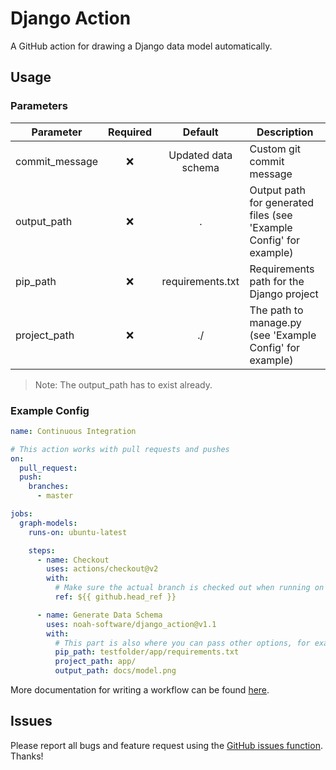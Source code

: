 # Django Action

A GitHub action for drawing a Django data model automatically.

## Usage

### Parameters

| Parameter      | Required |       Default       | Description                                                        |
| -------------- | :------: | :-----------------: | ------------------------------------------------------------------ |
| commit_message |   :x:    | Updated data schema | Custom git commit message                                          |
| output_path    |   :x:    |          .          | Output path for generated files (see 'Example Config' for example) |
| pip_path       |   :x:    |  requirements.txt   | Requirements path for the Django project                           |
| project_path   |   :x:    |         ./          | The path to manage.py (see 'Example Config' for example)           |

> Note: The output_path has to exist already.

### Example Config

```yaml
name: Continuous Integration

# This action works with pull requests and pushes
on:
  pull_request:
  push:
    branches:
      - master

jobs:
  graph-models:
    runs-on: ubuntu-latest

    steps:
      - name: Checkout
        uses: actions/checkout@v2
        with:
          # Make sure the actual branch is checked out when running on pull requests
          ref: ${{ github.head_ref }}

      - name: Generate Data Schema
        uses: noah-software/django_action@v1.1
        with:
          # This part is also where you can pass other options, for example:
          pip_path: testfolder/app/requirements.txt
          project_path: app/
          output_path: docs/model.png
```

More documentation for writing a workflow can be found [here](https://help.github.com/en/actions/automating-your-workflow-with-github-actions/workflow-syntax-for-github-actions).

## Issues

Please report all bugs and feature request using the [GitHub issues function](https://github.com/noah-software/django_action/issues/new). Thanks!
